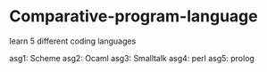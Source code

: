 # Comparative-program-language
learn 5 different coding languages

asg1: Scheme 
asg2: Ocaml 
asg3: Smalltalk 
asg4: perl 
asg5: prolog 
